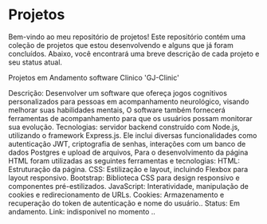 # Projetos 

Bem-vindo ao meu repositório de projetos! Este repositório contém uma coleção de projetos que estou desenvolvendo e alguns que já foram concluídos. Abaixo, você encontrará uma breve descrição de cada projeto e seu status atual.

Projetos em Andamento
software Clinico 'GJ-Clinic'

Descrição: Desenvolver um software que ofereça jogos cognitivos personalizados para pessoas em acompanhamento neurológico, visando melhorar suas habilidades mentais, O software também fornecerá ferramentas de acompanhamento para que os usuários possam monitorar sua evolução. 
Tecnologias: servidor backend construído com Node.js, utilizando o framework Express.js. Ele inclui diversas funcionalidades como autenticação JWT, criptografia de senhas, interações com um banco de dados Postgres e upload de arquivos,
Para o desenvolvimento da página HTML foram utilizadas as seguintes ferramentas e tecnologias:
               HTML: Estruturação da página.
               CSS: Estilização e layout, incluindo Flexbox para layout responsivo.
               Bootstrap: Biblioteca CSS para design responsivo e componentes pré-estilizados.
               JavaScript: Interatividade, manipulação de cookies e redirecionamento de URLs.
               Cookies: Armazenamento e recuperação do token de autenticação e nome do usuário..
Status: Em andamento.
Link: indisponivel no momento ..

